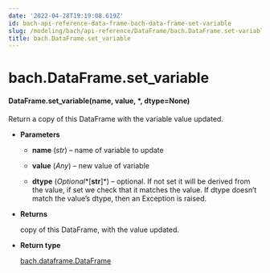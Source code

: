 ```yaml
---
date: '2022-04-28T19:19:08.619Z'
id: bach-api-reference-data-frame-bach-data-frame-set-variable
slug: /modeling/bach/api-reference/DataFrame/bach.DataFrame.set-variable/
title: bach.DataFrame.set_variable
---
```


# bach.DataFrame.set_variable


#### DataFrame.set_variable(name, value, \*, dtype=None)
Return a copy of this DataFrame with the variable value updated.


* **Parameters**

    
    * **name** (*str*) – name of variable to update


    * **value** (*Any*) – new value of variable


    * **dtype** (*Optional**[**str**]*) – optional. If not set it will be derived from the value, if set we check that it
    matches the value. If dtype doesn’t match the value’s dtype, then an Exception is raised.



* **Returns**

    copy of this DataFrame, with the value updated.



* **Return type**

    [bach.dataframe.DataFrame](/docs/modeling/bach/api-reference/DataFrame/bach.DataFrame/#bach.DataFrame)


<!-- !! processed by numpydoc !! -->
